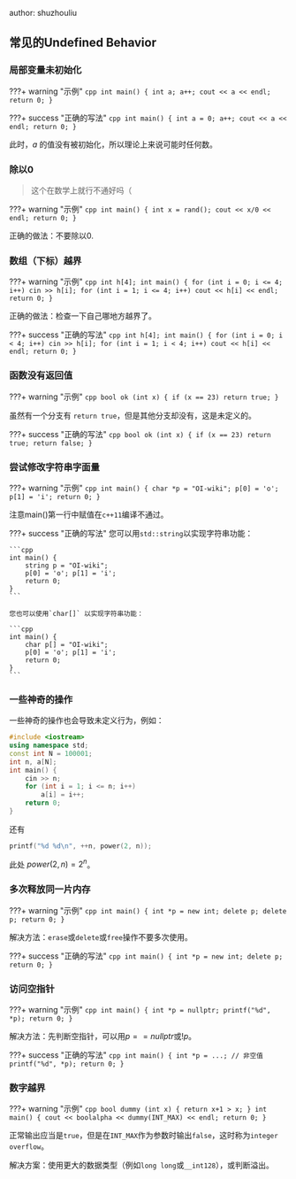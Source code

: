 author: shuzhouliu

## 常见的Undefined Behavior

### 局部变量未初始化

???+ warning "示例"
    ```cpp
    int main() {
        int a;
        a++;
        cout << a << endl;
        return 0;
    }
    ```

???+ success "正确的写法"
    ```cpp
    int main() {
        int a = 0;
        a++;
        cout << a << endl;
        return 0;
    }
    ```

此时，$a$ 的值没有被初始化，所以理论上来说可能时任何数。


### 除以0

> 这个在数学上就行不通好吗（

???+ warning "示例"
    ```cpp
    int main() {
        int x = rand();
        cout << x/0 << endl;
        return 0;
    }
    ```

正确的做法：不要除以0.

### 数组（下标）越界

???+ warning "示例"
    ```cpp
    int h[4];
    int main() {
        for (int i = 0; i <= 4; i++)
            cin >> h[i];
        for (int i = 1; i <= 4; i++)
            cout << h[i] << endl;
        return 0;
    }
    ```

正确的做法：检查一下自己哪地方越界了。

???+ success "正确的写法"
    ```cpp
    int h[4];
    int main() {
        for (int i = 0; i < 4; i++)
            cin >> h[i];
        for (int i = 1; i < 4; i++)
            cout << h[i] << endl;
        return 0;
    }
    ```

### 函数没有返回值

???+ warning "示例"
    ```cpp
    bool ok (int x) {
        if (x == 23) return true;
    }
    ```

虽然有一个分支有 `return true`，但是其他分支却没有，这是未定义的。

???+ success "正确的写法"
    ```cpp
    bool ok (int x) {
        if (x == 23) return true;
        return false;
    }
    ```

### 尝试修改字符串字面量

???+ warning "示例"
    ```cpp
    int main() {
        char *p = "OI-wiki";
        p[0] = 'o'; p[1] = 'i';
        return 0;
    }
    ```

注意main()第一行中赋值在`c++11`编译不通过。

???+ success "正确的写法"
    您可以用`std::string`以实现字符串功能：

    ```cpp
    int main() {
        string p = "OI-wiki";
        p[0] = 'o'; p[1] = 'i';
        return 0;
    }
    ```

    您也可以使用`char[]` 以实现字符串功能：

    ```cpp
    int main() {
        char p[] = "OI-wiki";
        p[0] = 'o'; p[1] = 'i';
        return 0;
    }
    ```

### 一些神奇的操作

一些神奇的操作也会导致未定义行为，例如：
```cpp
#include <iostream>
using namespace std;
const int N = 100001;
int n, a[N];
int main() {
    cin >> n;
    for (int i = 1; i <= n; i++)
        a[i] = i++;
    return 0;
}
```

还有

```cpp
printf("%d %d\n", ++n, power(2, n));
```

此处 $power(2, n) = 2^n$。

### 多次释放同一片内存

???+ warning "示例"
    ```cpp
    int main() {
        int *p = new int;
        delete p;
        delete p;
        return 0;
    }
    ```

解决方法：`erase`或`delete`或`free`操作不要多次使用。

???+ success "正确的写法"
    ```cpp
    int main() {
        int *p = new int;
        delete p;
        return 0;
    }
    ```

### 访问空指针

???+ warning "示例"
    ```cpp
    int main() {
        int *p = nullptr;
        printf("%d", *p);
        return 0;
    }
    ```

解决方法：先判断空指针，可以用$p == nullptr$或$!p$。

???+ success "正确的写法"
    ```cpp
    int main() {
        int *p = ...; // 非空值
        printf("%d", *p);
        return 0;
    }
    ```

### 数字越界

???+ warning "示例"
    ```cpp
    bool dummy (int x) {
        return x+1 > x;
    }
    int main() {
        cout << boolalpha << dummy(INT_MAX) << endl;
        return 0;
    }
    ```

正常输出应当是`true`，但是在`INT_MAX`作为参数时输出`false`，这时称为`integer overflow`。

解决方案：使用更大的数据类型（例如`long long`或`__int128`），或判断溢出。
